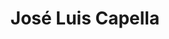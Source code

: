 ---
title: "José Luis Capella"
url: /colonia-bossi/jose-luis-capella/
shop: reparación de automóviles
---